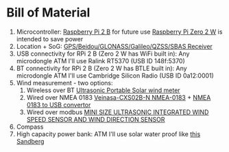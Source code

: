 # Bill of Material

1. Microcontroller: [Raspberry Pi 2 B](https://www.raspberrypi.com/products/raspberry-pi-2-model-b/) for future use [Raspberry Pi Zero 2 W](https://www.raspberrypi.com/products/raspberry-pi-zero-2-w/) is intended to save power
1. Location + SoG: [GPS/Beidou/GLONASS/Galileo/QZSS/SBAS Receiver](https://wiki.seeedstudio.com/Grove-GPS-Air530/)
1. USB connectivity for RPi 2 B (Zero 2 W has WiFi built in): Any microdongle ATM I'll use Ralink RT5370 (USB ID 148f:5370)
1. BT connectivity for RPi 2 B (Zero 2 W has BTLE built in): Any microdongle ATM I'll use Cambridge Silicon Radio (USB ID 0a12:0001)
1. Wind measurement - two options:
   1. Wireless over BT [Ultrasonic Portable Solar wind meter](https://calypsoinstruments.com/shop/product/ultrasonic-portable-solar-wind-meter-2)
   1. Wired over NMEA 0183 [Veinasa-CXS02B-N NMEA-0183](https://www.aliexpress.com/item/1005003788117590.html) + [NMEA 0183 to USB convertor](https://digitalyacht.co.uk/product/usb-nmea-adaptor/)
   1. Wired over modbus [MINI SIZE ULTRASONIC INTEGRATED WIND SPEED SENSOR AND WIND DIRECTION SENSOR](https://www.aliexpress.com/item/1005004105582503.html)
1. Compass
1. High capacity power bank: ATM I'll use solar water proof like [this Sandberg](https://www.czc.cz/sandberg-solarni-outdoorova-powerbanka-24000mah-cerna/233773/produkt)
